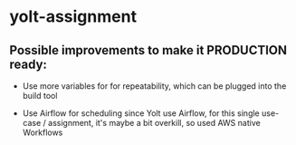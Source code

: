 # yolt-assignment


## Possible improvements to make it PRODUCTION ready:

- Use more variables for for repeatability, which can be plugged into the build tool

- Use Airflow for scheduling since Yolt use Airflow, for this single use-case / assignment, it's maybe a bit overkill, so used AWS native Workflows